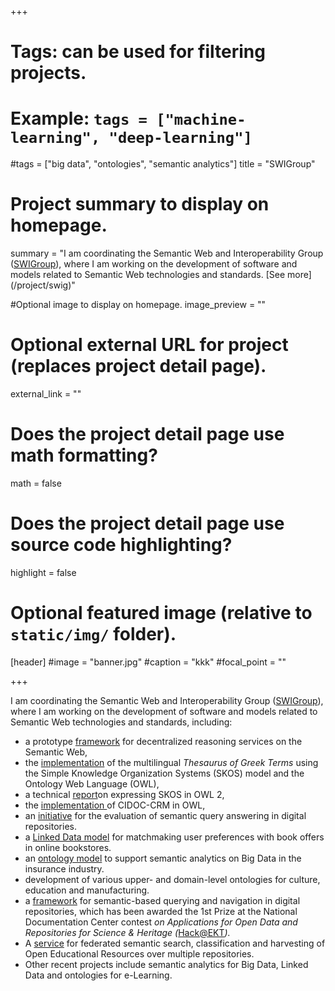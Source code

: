 +++
# Tags: can be used for filtering projects.
# Example: `tags = ["machine-learning", "deep-learning"]`
#tags = ["big data", "ontologies", "semantic analytics"]
title = "SWIGroup"
# Project summary to display on homepage.
summary = "I am coordinating the Semantic Web and Interoperability Group ([SWIGroup](http://swig.hpclab.ceid.upatras.gr/)), where I am working on the development of software and models related to Semantic Web technologies  and standards. [See more] (/project/swig)"

#Optional image to display on homepage.
image_preview = ""

# Optional external URL for project (replaces project detail page).
external_link = ""

# Does the project detail page use math formatting?
math = false

# Does the project detail page use source code highlighting?
highlight = false

# Optional featured image (relative to `static/img/` folder).
[header]
#image = "banner.jpg"
#caption = "kkk"
#focal_point = ""

+++

I am coordinating the Semantic Web and Interoperability Group ([SWIGroup](http://swig.hpclab.ceid.upatras.gr/)), where I am working on the development of software and models related to Semantic Web technologies  and standards, including:

- a prototype [framework](http://swig.hpclab.ceid.upatras.gr/OWLApp) for decentralized reasoning services on the Semantic Web,
- the [implementation](http://swig.hpclab.ceid.upatras.gr/SKOS) of the multilingual *Thesaurus of Greek Terms* using the Simple Knowledge Organization Systems (SKOS) model and the Ontology Web Language (OWL),
- a technical [report](http://swig.hpclab.ceid.upatras.gr/SKOS/Skos2Owl2)on expressing SKOS in OWL 2,
- the [implementation ](http://swig.hpclab.ceid.upatras.gr/SWIGroupPapers/CRMinOWL)of CIDOC-CRM in OWL,
- an [initiative](http://swig.hpclab.ceid.upatras.gr/SSEvaluationAppendix) for the evaluation of semantic query answering in digital repositories.
- a [Linked Data model](http://swig.hpclab.ceid.upatras.gr/SWIGroupPapers/BookShop) for matchmaking user preferences with book      offers in online bookstores.
- an [ontology model](https://webprotege.stanford.edu/download?project=a5b329e1-ae76-45c0-a227-21476f74c0ea) to support semantic analytics on Big Data in the insurance industry.
- development of various upper- and domain-level ontologies for culture, education and manufacturing.
- a [framework](https://github.com/swigroup/dspace-semantic-search/wiki) for semantic-based querying and navigation in digital repositories, which has been awarded the 1st Prize at the National Documentation Center contest *on Applications for Open Data and Repositories for Science & Heritage (*[Hack@EKT](http://saas.ekt.gr/content/contests)*).*
- A [service](http://snf-630087.vm.okeanos.grnet.gr:8888/SemanticMiddleware-1.1/results?q=medicine) for federated semantic search, classification and harvesting of Open Educational Resources over multiple repositories.
- Other recent projects include semantic analytics for Big Data, Linked Data and ontologies for e-Learning.
